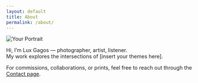 ```yaml
---
layout: default
title: About
permalink: /about/
---
```


![Your Portrait](../assets/images/your-photo.jpg)

Hi, I’m Lux Gagos — photographer, artist, listener.  
My work explores the intersections of [insert your themes here].

For commissions, collaborations, or prints, feel free to reach out through the [Contact page](/contact/).

